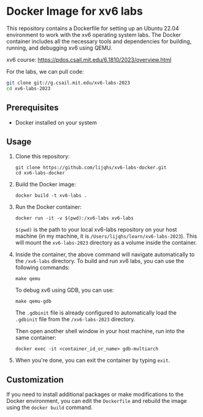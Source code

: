 # Docker Image for xv6 labs

This repository contains a Dockerfile for setting up an Ubuntu 22.04 environment to work with the xv6 operating system labs. The Docker container includes all the necessary tools and dependencies for building, running, and debugging xv6 using QEMU.

xv6 course: https://pdos.csail.mit.edu/6.1810/2023/overview.html

For the labs, we can pull code:

```sh
git clone git://g.csail.mit.edu/xv6-labs-2023
cd xv6-labs-2023
```

## Prerequisites

- Docker installed on your system

## Usage

1. Clone this repository:

   ```
   git clone https://github.com/lijqhs/xv6-labs-docker.git
   cd xv6-labs-docker
   ```

2. Build the Docker image:

   ```
   docker build -t xv6-labs .
   ```

3. Run the Docker container:

   ```
   docker run -it -v $(pwd):/xv6-labs xv6-labs
   ```

   `$(pwd)` is the path to your local xv6-labs repository on your host machine (in my machine, it is `/Users/lijqhs/learn/xv6-labs-2023`). This will mount the `xv6-labs-2023` directory as a volume inside the container.

4. Inside the container, the above command will navigate automatically to the `/xv6-labs` directory. To build and run xv6 labs, you can use the following commands:

   ```
   make qemu
   ```

   To debug xv6 using GDB, you can use:

   ```
   make qemu-gdb
   ```

   The `.gdbinit` file is already configured to automatically load the `.gdbinit` file from the `/xv6-labs-2023` directory.

   Then open another shell window in your host machine, run into the same container:

   ```
   docker exec -it <container_id_or_name> gdb-multiarch
   ```

5. When you're done, you can exit the container by typing `exit`.

## Customization

If you need to install additional packages or make modifications to the Docker environment, you can edit the `Dockerfile` and rebuild the image using the `docker build` command.
